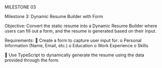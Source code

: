 MILESTONE 03

Milestone 3: Dynamic Resume Builder with Form 

Objective:
Convert the static resume into a Dynamic Resume Builder where users can fill out a form, and the 
resume is generated based on their input. 

Requirements: 
 Create a form to capture user input for: 
o Personal Information (Name, Email, etc.) 
o Education 
o Work Experience 
o Skills 

 Use TypeScript to dynamically generate the resume using the data provided through the 
form.
